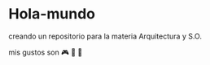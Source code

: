 # Hola-mundo

creando un repositorio para la materia Arquitectura y S.O.

mis gustos son :video_game: :guitar: :pizza:
